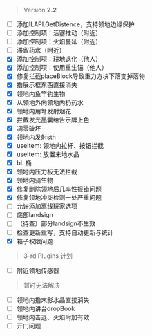  > Version **2.2**

 - [ ] 添加ILAPI.GetDistence，支持领地边缘保护
 - [ ] 添加控制项：活塞推动（附近）
 - [ ] 添加控制项：火焰蔓延（附近）
 - [ ] 滞留药水（附近）
 - [x] 添加控制项：耕地退化（他人）
 - [x] 添加控制项：使用重生锚（他人）
 - [x] 修复拦截placeBlock导致重力方块下落变掉落物
 - [x] 撸展示框东西直接消失
 - [x] 领地内鱼竿钓生物
 - [x] 从领地外向领地内扔药水
 - [x] 领地内用弩发射烟花
 - [x] 拦截发光墨囊给告示牌上色
 - [x] 凋零破坏
 - [x] 领地内发射sth
 - [x] useItem: 领地内拉杆、按钮拦截
 - [x] useItem: 放置末地水晶
 - [x] bI: 桶
 - [x] 领地内压力板无法拦截
 - [x] 领地内骑生物
 - [x] 修复删除领地后几率性报错问题
 - [x] 修复领地冲突检测一处严重问题
 - [ ] 允许添加离线玩家选项
 - [ ] 底部landsign
 - [ ] （待查）部分landsign不生效
 - [ ] 检查更新重写，支持自动更新与统计
 - [x] 箱子权限问题

 > 3-rd Plugins 计划
 - [ ] 附近领地传感器

 > 暂时无法解决
 - [ ] 领地内撸末影水晶直接消失
 - [ ] 领地内讲台dropBook
 - [ ] 领地内击退、火焰附加有效
 - [ ] 开门问题